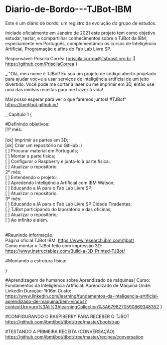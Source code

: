 # Diario-de-Bordo---TJBot-IBM

Este é um diário de bordo, um registro da evolução do grupo de estudos.

Iniciado oficialmente em Janeiro de 2021 este projeto tem como objetivo estudar, testar, e compartilhar conhecimentos sobre o TJBot da IBM, especiamente em Português, complementando os cursos de Inteligência Artificial, Programação e afins do Fab Lab Livre SP.

Responsável: Priscila Corrêa
{priscila.correa@itsbrasil.org.br || https://github.com/PriscilaCorrea }

_
"Olá, meu nome é TJBot!
Eu sou um projeto de código aberto projetado para ajudar voc~e a usar serviços de inteligência artificial de um jeito divertido.
Você pode me cortar à laser ou me imprimir em 3D, então use uma das minhas receitas para me trazer à vida!

Mal posso esperar para ver o que faremos juntos! #TJBot"
https://ibmtjbot.github.io/

_
Capítulo 1 {

#Definindo objetivos: 
<br>[1º mês:  
<br>  [ok] Imprimir as partes em 3D;
<br>  [ok] Criar um repositório no GitHub :)
<br>  [ ] Procurar material em Português;
<br>  [ ] Montar a parte física;
<br>  [ ] Configurar o Raspberry e junta-lo à parte física;
<br>  [ ] Atualizar o repositório.
<br> 2º mês:
<br>  [ ] Entendendo o projeto;
<br>  [ ] Apredendo Inteligência Artificial com IBM Watson;
<br>  [ ] Educando a IA para o Fab Lab Livre SP;
<br>  [ ] Atualizar o repositório.
<br> 3º mês: 
<br>  [ ] Educando a IA para o Fab Lab Livre SP Cidade Tiradentes;
<br>  [ ] TJBot participando do laboratório e das oficinas;
<br>  [ ] Atualizar o repositório;
<br>  [ ] Ao infinito e além.
  

<br>#Reunindo informação:
<br>Página oficial TJBot IBM: https://www.research.ibm.com/tjbot/
<br>Como montar o TJBot feito com impressão 3D: https://www.instructables.com/Build-a-3D-Printed-TJBot/


#Montando a estrutura física:


}

#Aprendizagem de humanos sobre Aprendizado de máquinas{
Curso: Fundamentos da Inteligência Artificial: Aprendizado de Máquina
Onde: LinkedIn
Duração: 1h16m
Custo: 
https://www.linkedin.com/learning/fundamentos-da-inteligencia-artificial-aprendizado-de-maquina/bem-vindos?contextUrn=urn%3Ali%3AlearningCollection%3A6798270590869348352
}


#CONFIGURANDO O RASPIBERRY PARA RECEBER O TJBOT
https://github.com/ibmtjbot/tjbot/tree/master/bootstrap


#TESTANDO A PRIMEIRA RECEITA (CONVERSAÇÃO)
https://github.com/ibmtjbot/tjbot/tree/master/recipes/conversation




